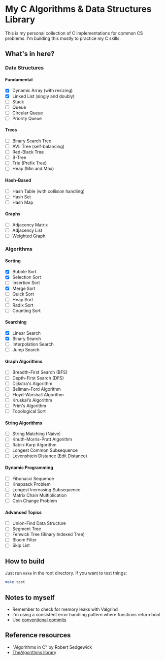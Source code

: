 # My C Algorithms & Data Structures Library

This is my personal collection of C implementations for common CS problems.
I'm building this mostly to practice my C skills.

## What's in here?

### Data Structures

#### Fundamental

- [x] Dynamic Array (with resizing)
- [x] Linked List (singly and doubly)
- [ ] Stack
- [ ] Queue
- [ ] Circular Queue
- [ ] Priority Queue

#### Trees

- [ ] Binary Search Tree
- [ ] AVL Tree (self-balancing)
- [ ] Red-Black Tree
- [ ] B-Tree
- [ ] Trie (Prefix Tree)
- [ ] Heap (Min and Max)

#### Hash-Based

- [ ] Hash Table (with collision handling)
- [ ] Hash Set
- [ ] Hash Map

#### Graphs

- [ ] Adjacency Matrix
- [ ] Adjacency List
- [ ] Weighted Graph

### Algorithms

#### Sorting

- [x] Bubble Sort
- [x] Selection Sort
- [ ] Insertion Sort
- [x] Merge Sort
- [ ] Quick Sort
- [ ] Heap Sort
- [ ] Radix Sort
- [ ] Counting Sort

#### Searching

- [x] Linear Search
- [x] Binary Search
- [ ] Interpolation Search
- [ ] Jump Search

#### Graph Algorithms

- [ ] Breadth-First Search (BFS)
- [ ] Depth-First Search (DFS)
- [ ] Dijkstra's Algorithm
- [ ] Bellman-Ford Algorithm
- [ ] Floyd-Warshall Algorithm
- [ ] Kruskal's Algorithm
- [ ] Prim's Algorithm
- [ ] Topological Sort

#### String Algorithms

- [ ] String Matching (Naive)
- [ ] Knuth-Morris-Pratt Algorithm
- [ ] Rabin-Karp Algorithm
- [ ] Longest Common Subsequence
- [ ] Levenshtein Distance (Edit Distance)

#### Dynamic Programming

- [ ] Fibonacci Sequence
- [ ] Knapsack Problem
- [ ] Longest Increasing Subsequence
- [ ] Matrix Chain Multiplication
- [ ] Coin Change Problem

#### Advanced Topics

- [ ] Union-Find Data Structure
- [ ] Segment Tree
- [ ] Fenwick Tree (Binary Indexed Tree)
- [ ] Bloom Filter
- [ ] Skip List

## How to build

Just run `make` in the root directory. If you want to test things:

```bash
make test
```

## Notes to myself

- Remember to check for memory leaks with Valgrind
- I'm using a consistent error handling pattern where functions return bool
- Use [conventional commits](https://www.conventionalcommits.org/en/v1.0.0/#summary)

## Reference resources

- "Algorithms in C" by Robert Sedgewick
- [TheAlgorithms library](https://github.com/TheAlgorithms/C)
